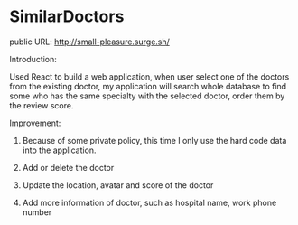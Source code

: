 # SimilarDoctors



public URL: http://small-pleasure.surge.sh/

 

Introduction: 

Used React to build a web application, when user select one of the doctors from the existing doctor, my application will search whole database to find some who has the same specialty with the selected doctor, order them by the review score.

 

Improvement: 

1. Because of some private policy, this time I only use the hard code data into the application. 

2. Add or delete the doctor

3. Update the location, avatar and score of the doctor

4. Add more information of doctor, such as hospital name, work phone number
